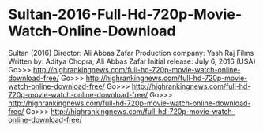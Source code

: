 # Sultan-2016-Full-Hd-720p-Movie-Watch-Online-Download
Sultan (2016) Director: Ali Abbas Zafar Production company: Yash Raj Films Written by: Aditya Chopra, Ali Abbas Zafar Initial release: July 6, 2016 (USA)  Go>>> http://highrankingnews.com/full-hd-720p-movie-watch-online-download-free/   Go>>> http://highrankingnews.com/full-hd-720p-movie-watch-online-download-free/    Go>>> http://highrankingnews.com/full-hd-720p-movie-watch-online-download-free/   Go>>> http://highrankingnews.com/full-hd-720p-movie-watch-online-download-free/   Go>>> http://highrankingnews.com/full-hd-720p-movie-watch-online-download-free/

